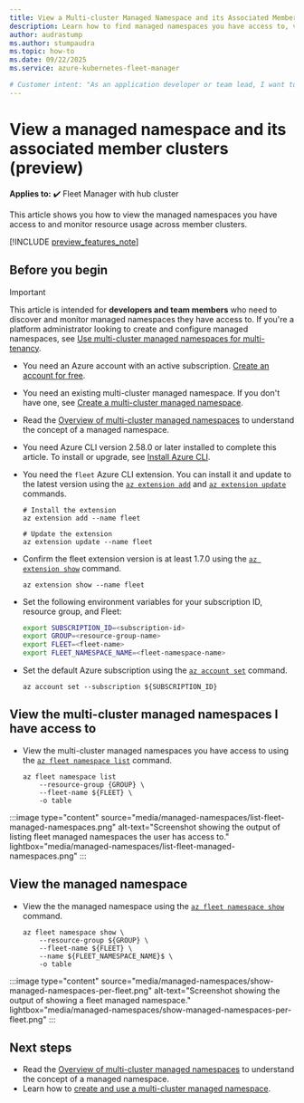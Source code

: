 ```yaml
---
title: View a Multi-cluster Managed Namespace and its Associated Member Clusters
description: Learn how to find managed namespaces you have access to, view their deployment locations, and monitor resource quota usage across multiple clusters.
author: audrastump
ms.author: stumpaudra
ms.topic: how-to
ms.date: 09/22/2025
ms.service: azure-kubernetes-fleet-manager

# Customer intent: "As an application developer or team lead, I want to find the namespaces I have access to and monitor their resource usage across all clusters so I can understand deployment status and determine if quota adjustments are needed."
---
```

# View a managed namespace and its associated member clusters (preview)

**Applies to:** :heavy_check_mark: Fleet Manager with hub cluster

This article shows you how to view the managed namespaces you have access to and monitor resource usage across member clusters.

[!INCLUDE [preview_features_note](./includes/preview/preview-callout.md)]

## Before you begin 

> [!IMPORTANT]
> This article is intended for **developers and team members** who need to discover and monitor managed namespaces they have access to. If you're a platform administrator looking to create and configure managed namespaces, see [Use multi-cluster managed namespaces for multi-tenancy](./howto-managed-namespaces.md).

- You need an Azure account with an active subscription. [Create an account for free](https://azure.microsoft.com/free/?WT.mc_id=A261C142F).
- You need an existing multi-cluster managed namespace. If you don't have one, see [Create a multi-cluster managed namespace](./howto-managed-namespaces.md).
- Read the [Overview of multi-cluster managed namespaces](./concepts-fleet-managed-namespace.md) to understand the concept of a managed namespace.
- You need Azure CLI version 2.58.0 or later installed to complete this article. To install or upgrade, see [Install Azure CLI][az-aks-install-cli].
- You need the `fleet` Azure CLI extension. You can install it and update to the latest version using the [`az extension add`](/cli/azure/extension#az-extension-add) and [`az extension update`](/cli/azure/extension#az-extension-update) commands.

    ```azurecli-interactive
    # Install the extension
    az extension add --name fleet

    # Update the extension
    az extension update --name fleet
    ```

- Confirm the fleet extension version is at least 1.7.0 using the [`az extension show`](/cli/azure/extension#az-extension-show) command.

    ```azurecli-interactive
    az extension show --name fleet
    ```

- Set the following environment variables for your subscription ID, resource group, and Fleet:

    ```bash
    export SUBSCRIPTION_ID=<subscription-id>
    export GROUP=<resource-group-name>
    export FLEET=<fleet-name>
    export FLEET_NAMESPACE_NAME=<fleet-namespace-name>
    ```

- Set the default Azure subscription using the [`az account set`][az-account-set] command.

    ```azurecli-interactive
    az account set --subscription ${SUBSCRIPTION_ID}
    ```

## View the multi-cluster managed namespaces I have access to

- View the multi-cluster managed namespaces you have access to using the [`az fleet namespace list`](/cli/azure/fleet/namespace#az-fleet-namespace-list) command.

    ```azurecli-interactive
    az fleet namespace list  
        --resource-group {GROUP} \ 
        --fleet-name ${FLEET} \ 
        -o table 
    ```

:::image type="content" source="media/managed-namespaces/list-fleet-managed-namespaces.png" alt-text="Screenshot showing the output of listing fleet managed namespaces the user has access to." lightbox="media/managed-namespaces/list-fleet-managed-namespaces.png" :::

## View the managed namespace

- View the the managed namespace using the [`az fleet namespace show`](/cli/azure/fleet/namespace#az-fleet-namespace-show) command.

    ```azurecli-interactive
    az fleet namespace show \ 
        --resource-group ${GROUP} \ 
        --fleet-name ${FLEET} \ 
        --name ${FLEET_NAMESPACE_NAME}$ \ 
        -o table 
    ```

:::image type="content" source="media/managed-namespaces/show-managed-namespaces-per-fleet.png" alt-text="Screenshot showing the output of showing a fleet managed namespace." lightbox="media/managed-namespaces/show-managed-namespaces-per-fleet.png" :::

## Next steps

- Read the [Overview of multi-cluster managed namespaces](./concepts-fleet-managed-namespace.md) to understand the concept of a managed namespace.
- Learn how to [create and use a multi-cluster managed namespace](./howto-managed-namespaces.md).

<!-- INTERNAL LINKS -->
[az-aks-install-cli]: /cli/azure/aks#az-aks-install-cli
[az-extension-update]: /cli/azure/extension#az-extension-update
[az-account-set]: /cli/azure/account#az_account_set
